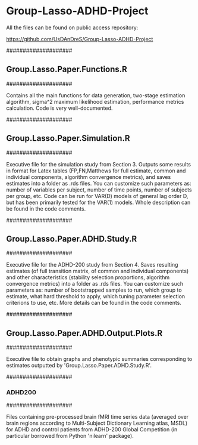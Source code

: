 # Group-Lasso-ADHD-Project

All the files can be found on public access repository:

https://github.com/UsDAnDreS/Group-Lasso-ADHD-Project


####################
##  Group.Lasso.Paper.Functions.R
####################

Contains all the main functions for data generation, two-stage estimation algorithm, sigma^2 maximum likelihood estimation, performance metrics calculation. Code is very well-documented.


####################
##  Group.Lasso.Paper.Simulation.R
####################

Executive file for the simulation study from Section 3. Outputs some results in format for Latex tables (FP,FN,Matthews for full estimate, common and individual components, algorithm convergence metrics), and saves estimates into a folder as .rds files. You can customize such parameters as: number of variables per subject, number of time points, number of subjects per group, etc. Code can be run for VAR(D) models of general lag order D, but has been primarily tested for the VAR(1) models. Whole description can be found in the code comments.

####################
## Group.Lasso.Paper.ADHD.Study.R
####################

Executive file for the ADHD-200 study from Section 4. Saves resulting estimates (of full transition matrix, of common and individual components) and other characteristics (stability selection proportions, algorithm convergence metrics) into a folder as .rds files. You can customize such parameters as: number of bootstrapped samples to run, which group to estimate, what hard threshold to apply, which tuning parameter selection criterions to use, etc. More details can be found in the code comments.

####################
## Group.Lasso.Paper.ADHD.Output.Plots.R
####################

Executive file to obtain graphs and phenotypic summaries corresponding to estimates outputted by 'Group.Lasso.Paper.ADHD.Study.R'.


####################
### ADHD200
####################

Files containing pre-processed brain fMRI time series data (averaged over brain regions according to Multi-Subject Dictionary Learning atlas, MSDL) for ADHD and control patients from ADHD-200 Global Competition (in particular borrowed from Python 'nilearn' package).

